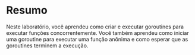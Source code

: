# Resumo

Neste laboratório, você aprendeu como criar e executar goroutines para executar funções concorrentemente. Você também aprendeu como iniciar uma goroutine para executar uma função anônima e como esperar que as goroutines terminem a execução.

